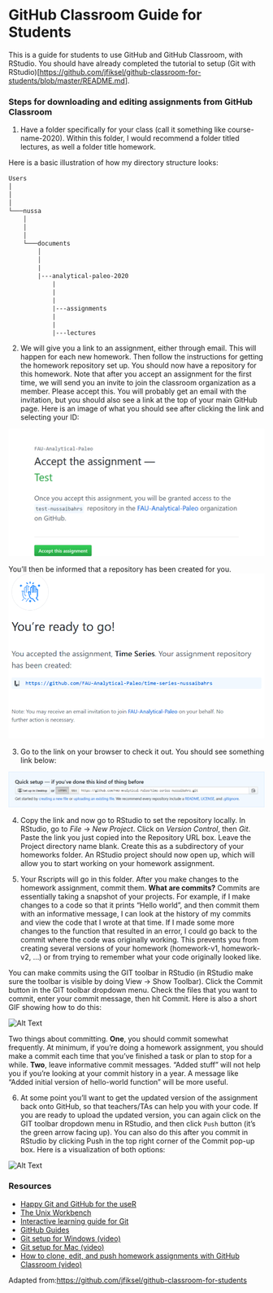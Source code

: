 GitHub Classroom Guide for Students
================

This is a guide for students to use GitHub and GitHub Classroom, with
RStudio. You should have already completed the tutorial to setup (Git
with
RStudio)\[<https://github.com/jfiksel/github-classroom-for-students/blob/master/README.md>\].

### Steps for downloading and editing assignments from GitHub Classroom

1.  Have a folder specifically for your class (call it something like
    course-name-2020). Within this folder, I would recommend a folder
    titled lectures, as well a folder title homework.

Here is a basic illustration of how my directory structure looks:

    Users
    │
    │
    │
    └───nussa
        │
        │
        │
        └───documents
            │
            │
            |
            |---analytical-paleo-2020
                |
                |
                |
                |---assignments
                |
                |
                |---lectures

2.  We will give you a link to an assignment, either through email. This
    will happen for each new homework. Then follow the instructions for
    getting the homework repository set up. You should now have a
    repository for this homework. Note that after you accept an
    assignment for the first time, we will send you an invite to join
    the classroom organization as a member. Please accept this. You will
    probably get an email with the invitation, but you should also see a
    link at the top of your main GitHub page. Here is an image of what
    you should see after clicking the link and selecting your ID:

![Alt Text](figures/accept-assignment.png)

You’ll then be informed that a repository has been created for you.
![Alt Text](figures/repo-created.png)

3.  Go to the link on your browser to check it out. You should see
    something link below:

![Alt Text](figures/copy-link.png)

4.  Copy the link and now go to RStudio to set the repository locally.
    In RStudio, go to *File* -\> *New Project*. Click on *Version
    Control*, then *Git*. Paste the link you just copied into the
    Repository URL box. Leave the Project directory name blank. Create
    this as a subdirectory of your homeworks folder. An RStudio project
    should now open up, which will allow you to start working on your
    homework assignment.

5.  Your Rscripts will go in this folder. After you make changes to the
    homework assignment, commit them. **What are commits?** Commits are
    essentially taking a snapshot of your projects. For example, if I
    make changes to a code so that it prints “Hello world”, and then
    commit them with an informative message, I can look at the history
    of my commits and view the code that I wrote at that time. If I made
    some more changes to the function that resulted in an error, I could
    go back to the commit where the code was originally working. This
    prevents you from creating several versions of your homework
    (homework-v1, homework-v2, …) or from trying to remember what your
    code originally looked like.

You can make commits using the GIT toolbar in RStudio (in RStudio make
sure the toolbar is visible by doing View -\> Show Toolbar). Click the
Commit button in the GIT toolbar dropdown menu. Check the files that you
want to commit, enter your commit message, then hit Commit. Here is also
a short GIF showing how to do this:

![Alt Text](http://g.recordit.co/96UWQ9Avy2.gif)

Two things about committing. **One**, you should commit somewhat
frequently. At minimum, if you’re doing a homework assignment, you
should make a commit each time that you’ve finished a task or plan to
stop for a while. **Two**, leave informative commit messages. “Added
stuff” will not help you if you’re looking at your commit history in a
year. A message like “Added initial version of hello-world function”
will be more useful.

6.  At some point you’ll want to get the updated version of the
    assignment back onto GitHub, so that teachers/TAs can help you with
    your code. If you are ready to upload the updated version, you can
    again click on the GIT toolbar dropdown menu in RStudio, and then
    click `Push` button (it’s the green arrow facing up). You can also
    do this after you commit in RStudio by clicking Push in the top
    right corner of the Commit pop-up box. Here is a visualization of
    both options:

![Alt Text](http://g.recordit.co/TkOnIVLttw.gif)

### Resources

  - [Happy Git and GitHub for the useR](http://happygitwithr.com/)
  - [The Unix Workbench](http://seankross.com/the-unix-workbench/)
  - [Interactive learning guide for
    Git](http://learngitbranching.js.org/)
  - [GitHub Guides](https://guides.github.com/)
  - [Git setup for Windows (video)](https://youtu.be/F_fPEMnr1OQ)
  - [Git setup for Mac
    (video)](https://www.youtube.com/watch?v=kbmSZwK0k-A&t)
  - [How to clone, edit, and push homework assignments with GitHub
    Classroom (video)](https://youtu.be/pAcMgGbCtQw)

Adapted from:<https://github.com/jfiksel/github-classroom-for-students>
